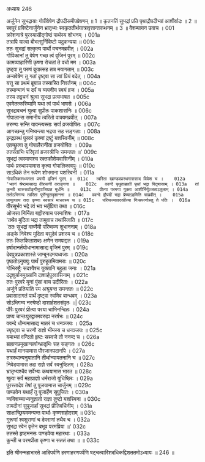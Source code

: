 अध्यायः 246

अर्जुनेन सुभद्रायाः गोपीवेषेण द्रौपदीसमीपप्रेषणम् ॥ 1 ॥ कृतनतिं सुभद्रां प्रति पृथाद्रौपदीभ्यां आशीर्वादः ॥ 2 ॥ स्वपुरं प्रविष्टेनार्जुनेन भ्रातृभ्यः स्वकृततीर्थयात्रावृत्तान्तकथनम् ॥ 3 ॥
वैशम्पायन उवाच ।	001  
क्रोशणात्रे पुरस्यासीद्गोष्ठं पार्थस्य शोभनम् ।	001a  
तत्रापि यात्वा बीभत्सुर्निविष्टो यदुकन्यया ॥	001c  
ततः सुभद्रां सत्कृत्य पार्थो वचनमब्रवीत् ।	002a  
गोपिकानां तु वेषेण गच्छ त्वं वृजिनं पुरम् ॥	002c  
कामव्याहारिणी कृष्णा रोचतां ते वचो मम ।	003a  
दृष्ट्वा तु परुषं ब्रूयात्सह तत्र मयागताम् ॥	003c  
अन्यवेषेण तु गतां दृष्ट्वा सा त्वां प्रियं वदेत् ।	004a  
यत्तु सा प्रथमं ब्रूयान्न तस्यास्ति निवर्तनम् ॥	004c  
तस्मान्मानं च दर्पं च व्यपनीय स्वयं व्रज ।	005a  
तस्य तद्वचनं श्रुत्वा सुभद्रा प्रत्यभाषत ॥	005c  
एवमेतत्करिष्यामि यथा त्वं पार्थ भाषसे ।	006a  
सुभद्रावचनं श्रुत्वा सुप्रीतः पाकशासनिः ॥	006c  
गोपालान्स समानीय त्वरितो वाक्यमब्रवीत् ।	007a  
तरुण्यः सन्ति यावन्त्यस्ताः सर्वा व्रजयोषितः ॥	007c  
आगच्छन्तु गमिष्यन्त्या भद्रया सह सङ्गताः ।	008a  
इन्द्रप्रस्थं पुरवरं कृष्णां द्रष्टुं यशस्विनीम् ॥	008c  
एतच्छ्रुत्वा तु गोपालैरानीता व्रजयोषितः ।	009a  
ततस्ताभिः परिवृतां व्रजस्त्रीभिः समन्ततः ॥'	009c  
सुभद्रां त्वरमाणश्च रक्तकौशेयवासिनीम् ।	010a  
पार्थः प्रस्थापयामास कृत्वा गोपालिकावपुः ॥	010c  
साऽधिकं तेन रूपेण शोभमाना यशस्विनी ।	011a  
`गोपालिकामध्यगता प्रययौ वृजिनं पुरम् ॥	011c  
त्वरिता खाण्डवप्रस्थमाससाद विवेश च ।	012a  
'भवनं श्रेष्ठमासाद्य वीरपत्नी वराङ्गना ॥	012c  
ववन्दे पृथुताम्राक्षी पृथां भद्रा पितृष्वसाम् ।	013a  
तां कुन्ती चारुसर्वाङ्गीमुपाजिघ्रत मूर्धनि ॥	013c  
प्रीत्या परमया युक्ता आशीर्भिर्युञ्जताऽतुलाम् ।	014a  
ततोऽभिगम्य त्वरिता पूर्णेन्दुसदृशानना ॥	014c  
ववन्दे द्रौपदीं भद्रा प्रेष्याऽहमिति चाब्रवीत् ।	015a  
प्रत्युत्थाय तदा कृष्णा स्वसारं माधवस्य च ॥	015c  
परिष्वज्यावदत्प्रीत्या निःसपत्नोस्तु ते पतिः ।	016a  
`वीरसूर्भव भद्रे त्वं भव भर्तृप्रिया तथा ॥	016c  
ओजसा निर्मिता बह्वीरुवाच परमाशिषः ।	017a  
'तथैव मुदिता भद्रा तामुवाच तथास्त्विति ॥	017c  
`ततः सुभद्रां वार्ष्णेयी परिष्वज्य शुभाननाम् ।	018a  
अङ्के निवेश्य मुदिता वसुदेवं प्रशस्य च ॥	018c  
ततः किलकिलाशब्दः क्षणेन समपद्यत ।	019a  
हर्षादानर्तयोधानामासाद्य वृजिनं पुरम् ॥	019c  
देवपुत्रप्रकाशास्ते जाम्बूनदमयध्वजाः ।	020a  
पृष्ठतोऽनुययुः पार्थं पुरुहूतमिवामराः ॥	020c  
गोभिरुष्ट्रैः सदश्वैश्च युक्तानि बहुला जनाः ।	021a  
ददृशुर्यानमुख्यानि दाशार्हपुरवासिनाम् ॥	021c  
ततः पुरवरे यूनां पुंसां वाच उदीरिताः ।	022a  
अर्जुने प्रतियाति स्म अश्रूयन्त समन्ततः ॥	022c  
प्रवासादागतं पार्थं दृष्ट्वा स्वमिव बान्धवम् ।	023a  
सोऽभिगम्य नरश्रेष्ठो दाशार्हशतसंवृतः ।|	023c  
पौरैः पुरवरं प्रीत्या परया चाभिनन्दितः ।	024a  
प्राप्य चान्तःपुरद्वारमवरुह्य नरर्षभः ॥	024c  
ववन्दे धौम्यमासाद्य मातरं च धनञ्जयः ।	025a  
स्पृष्ट्वा च चरणौ राज्ञो भीमस्य च धनञ्जयः ॥	025c  
यमाभ्यां वन्दितो हृष्टः सस्वजे तौ ननन्द च ।	026a  
ब्राह्मणप्रमुखान्सर्वान्भ्रातृभिः सह सङ्गतः ॥	026c  
यथार्हं मानयामास पौरजानपदानपि ।	027a  
तत्रस्थान्यनुयातानि तीर्थान्यायतनानि च ॥	027c  
निवेदयामास तदा राज्ञे सर्वं स्वनुष्ठितम् ।	028a  
भ्रातृभ्यश्चैव सर्वेभ्यः कथयामास भारत ॥	028c  
श्रुत्वा सर्वं महाप्राज्ञो धर्मराजो युधिष्ठिरः ।	029a  
पुरस्तादेव तेषां तु पूजयामास चार्जुनम् ॥	029c  
पाण्डवेन यथार्हं तु पूजार्हेण सुपूजितः ।	030a  
न्यविशच्चाभ्यनुज्ञातो राज्ञा तुष्टो यशस्विना ॥	030c  
तामदीनां सुपूजार्हां सुभद्रां प्रीतिवर्धिनीम् ।	031a  
साक्षाच्छ्रियममन्यन्त पार्थाः कृष्णसहोदराम् ॥	031c  
गुरूणां श्वशुराणां च देवराणां तथैव च ।	032a  
सुभद्रा स्वेन वृत्तेन बभूव परमप्रिया ॥'	032c  
ततस्ते हृष्टमनसः पाण्डवेया महारथाः ।	033a  
कुन्ती च परमप्रीता कृष्णा च सततं तथा ॥ ॥	033c  

इति श्रीमन्महाभारते आदिपर्वणि हरणाहरणपर्वणि षट्चत्वारिंशदधिकद्विशततमोऽध्यायः ॥ 246 ॥
